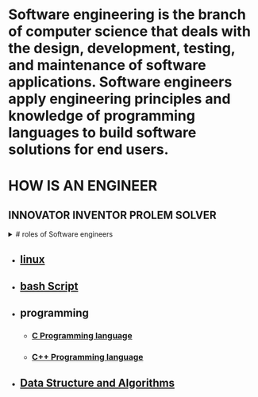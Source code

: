 # Software engineering is the branch of computer science that deals with the design, development, testing, and maintenance of software applications. Software engineers apply engineering principles and knowledge of programming languages to build software solutions for end users.
#                            HOW IS AN ENGINEER  
## INNOVATOR INVENTOR PROLEM SOLVER 
<details> 
  <summary> # roles of Software engineers </summary>
   - Designing and maintaining software systems
  <summary> - Evaluating and testing new software programs</summary>
  <summary> - Optimizing software for speed and scalability</summary>
  <summary> - Writing and testing code </summary>
  <summary> - Consulting with clients, engineers, security specialists, and other stakeholders </summary>
  <summary> - Presenting new features to stakeholders and internal customers </summary>  
</details>






- ## [linux]()
- ## [bash Script](https://github.com/AdamsGeeky/personal_Software_Engineering_journey/blob/main/BashScript/Syllabus.md)
- ## programming
  - ### [C Programming language](https://github.com/AdamsGeeky/personal_Software_Engineering_journey/blob/main/C_language/Syllabus.md)
  - ### [C++ Programming language](https://github.com/AdamsGeeky/personal_Software_Engineering_journey/blob/main/C%2B%2B_language/Syllabus.md)
- ## [Data Structure and Algorithms](https://github.com/AdamsGeeky/personal_Software_Engineering_journey/blob/main/DSA/Syllabus.md)
